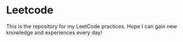 # Leetcode
This is the repository for my LeetCode practices.
Hope I can gain new knowledge and experiences every day!
